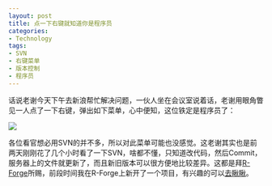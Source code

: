 ```yaml
---
layout: post
title: 点一下右键就知道你是程序员
categories:
- Technology
tags:
- SVN
- 右键菜单
- 版本控制
- 程序员
---
```


话说老谢今天下午去新浪帮忙解决问题，一伙人坐在会议室说着话，老谢用眼角瞥见一人点了一下右键，弹出如下菜单，心中便知，这位铁定是程序员了：

![](http://i.imgur.com/ZFqtK.png)

各位看官想必用SVN的并不多，所以对此菜单可能也没感觉。这老谢其实也是前两天刚刚花了几个小时看了一下SVN，啥都不懂，只知道改代码，然后Commit，服务器上的文件就更新了，而且新旧版本可以很方便地比较差异。这都是拜[R-Forge](http://r-forge.r-project.org/)所赐，前段时间我在R-Forge上新开了一个项目，有兴趣的可以[去瞅瞅](http://r-forge.r-project.org/projects/animation/)。
